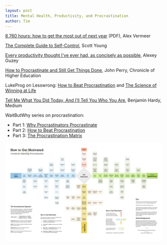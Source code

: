 ```yaml
---
layout: post
title: Mental Health, Productivity, and Procrastination
author: Tim
---
```


[8,760 hours: how to get the most out of next year](/papers/8760-hours-v2.pdf) (PDF), Alex Vermeer  

[The Complete Guide to Self-Control](https://www.scotthyoung.com/blog/2019/09/30/self-control/), Scott Young  

[Every productivity thought I've ever had, as concisely as possible](https://guzey.com/productivity/), Alexey Guzey  

[How to Procrastinate and Still Get Things Done](https://www.chronicle.com/article/How-to-ProcrastinateStill/93959), John Perry, Chronicle of Higher Education  

LukeProg on Lesswrong: [How to Beat Procrastination](https://www.lesswrong.com/posts/RWo4LwFzpHNQCTcYt/how-to-beat-procrastination) and [The Science of Winning at Life](https://wiki.lesswrong.com/wiki/The_Science_of_Winning_at_Life)  

[Tell Me What You Did Today, And I’ll Tell You Who You Are](https://medium.com/@benjaminhardy/tell-me-what-you-did-today-and-ill-tell-you-who-you-are-6243bd969ef6), Benjamin Hardy, Medium  

WaitButWhy series on procrastination:  
* Part 1: [Why Procrastinators Procrastinate](https://waitbutwhy.com/2013/10/why-procrastinators-procrastinate.html)  
* Part 2: [How to Beat Procrastination](https://www.waitbutwhy.com/2013/11/how-to-beat-procrastination.html)  
* Part 3: [The Procrastination Matrix](https://waitbutwhy.com/2015/03/procrastination-matrix.html)  

![alt text](/images/howtogetmotivated-1440x900.png "How to Get Motivated: A Guide for Defeating Procrastination")